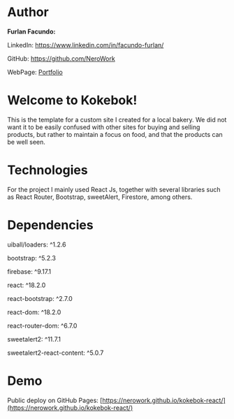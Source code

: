 # Author
**Furlan Facundo:**

LinkedIn: https://www.linkedin.com/in/facundo-furlan/

GitHub: https://github.com/NeroWork

WebPage: [Portfolio](https://nerowork.github.io/PortafolioApp/)



# Welcome to Kokebok!

This is the template for a custom site I created for a local bakery. We did not want it to be easily confused with other sites for buying and selling products, but rather to maintain a focus on food, and that the products can be well seen.


# Technologies
For the project I mainly used React Js, together with several libraries such as React Router, Bootstrap, sweetAlert, Firestore, among others.


# Dependencies
uiball/loaders: ^1.2.6

bootstrap: ^5.2.3

firebase: ^9.17.1

react: ^18.2.0

react-bootstrap: ^2.7.0

react-dom: ^18.2.0

react-router-dom: ^6.7.0

sweetalert2: ^11.7.1

sweetalert2-react-content: ^5.0.7


# Demo
Public deploy on GitHub Pages: [https://nerowork.github.io/kokebok-react/](https://nerowork.github.io/kokebok-react/)
